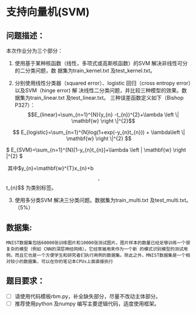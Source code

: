 

# 支持向量机(SVM)



## 问题描述：

本次作业分为三个部分：

1. 使用基于某种核函数（线性，多项式或高斯核函数）的SVM 解决非线性可分的二分类问题，数
  据集为train_kernel.txt 及test_kernel.txt。

2. 分别使用线性分类器（squared error）、logistic 回归（cross entropy error）以及SVM（hinge error) 解
  决线性二分类问题，并比较三种模型的效果。数据集为train_linear.txt 及test_linear.txt。
  三种误差函数定义如下（Bishop P327）：
  $$E_{linear}=\sum_{n=1}^{N}(y_{n} -t_{n})^{2}+\lambda \left \| \mathbf{w} \right \|^{2}$$

  $$
  E_{logistic}=\sum_{n=1}^{N}log(1+exp(-y_{n}t_{n})) + \lambda\left \| \mathbf{w} \right \|^{2}
  $$

  $
  E_{SVM}=\sum_{n=1}^{N}[1-y_{n}t_{n}]+\lambda \left \| \mathbf{w} \right \|^{2}
  $

  ​
  其中$y_{n}=\mathbf{w}^{T}x_{n}+b $$,$$t_{n}$$ 为类别标签。

3. 使用多分类SVM 解决三分类问题。数据集为train_multi.txt 及test_multi.txt。（5%）





## 数据集: 

 	MNIST数据集包括60000张训练图片和10000张测试图片。图片样本的数量已经足够训练一个很复杂的模型（例如 CNN的深层神经网络）。它经常被用来作为一个新 的模式识别模型的测试用例。而且它也是一个方便学生和研究者们执行用例的数据集。除此之外，MNIST数据集是一个相对较小的数据集，可以在你的笔记本CPUs上面直接执行





## 题目要求： 

- [ ] 请使用代码模板rbm.py，补全缺失部分，尽量不改动主体部分。
- [ ] 推荐使用python 及numpy 编写主要逻辑代码，适度使用框架。
